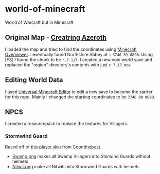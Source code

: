 # world-of-minecraft
World of Warcraft but in Minecraft

## Original Map - [Creatring Azeroth](https://www.minecraftforum.net/forums/show-your-creation/screenshots/1595918-crafting-azeroth)
I loaded the map and tried to find the coordinates using [Minecraft Overviewer]([https://www.minecraftforum.net/forums/show-your-creation/screenshots/1595918-crafting-azeroth](https://overviewer.org/warcraft/#/4692/64/9805/max/0/0)). I eventually found Northshire Abbey at ~ `3740 89 8890`. Using [F3] I found the chunk to be `r.7.117`. I created a new void world save and replaced the "region" directory's contents with just `r.7.17.mca`

## Editing World Data
I used [Universal Minecraft Editor](https://www.universalminecrafteditor.com/) to edit a new save to become the starter for this repo. Mainly I changed the starting coordinates to be `3740 89 8890`.

## NPCS
I created a resourcepack to replace the textures for Villagers.

### Stormwind Guard
Based off of [this player skin](https://www.minecraftskins.com/skin/10923287/edit-of-stormwind-guard/) from [Goontthebest](https://www.minecraftskins.com/profile/2925112/goontthebest).
   - [Swamp.png](/World%20of%20Minecraft/resourcepacks/world-of-minecraft/assets/minecraft/textures/entity/villager/type/swamp.png) makes all Swamp Villagers into Storwind Guards without helmets
   - [Nitwit.png](/World%20of%20Minecraft/resourcepacks/world-of-minecraft/assets/minecraft/textures/entity/villager/profession/nitwit.png) make all Nitwits into Stormwind Guards with helmets
